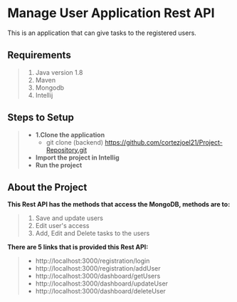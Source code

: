# **Manage User Application Rest API**
This is an application that can give tasks to the registered users.

## Requirements
> 1. Java version 1.8
> 2. Maven
> 3. Mongodb
> 4. Intellij

## Steps to Setup
> - **1.Clone the application**
>   - git clone (backend) https://github.com/cortezjoel21/Project-Repository.git
> - **Import the project in Intellig**
> - **Run the project**

## About the Project
**This Rest API has the methods that access the MongoDB, methods are to:**
> 1. Save and update users
> 2. Edit user's access
> 3. Add, Edit and Delete tasks to the users

**There are 5 links that is provided this Rest API:**
> - http://localhost:3000/registration/login
> - http://localhost:3000/registration/addUser	
> - http://localhost:3000/dashboard/getUsers
> - http://localhost:3000/dashboard/updateUser
> - http://localhost:3000/dashboard/deleteUser
